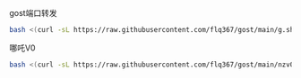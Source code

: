 gost端口转发
```bash
bash <(curl -sL https://raw.githubusercontent.com/flq367/gost/main/g.sh)
```
哪吒V0
```bash
bash <(curl -sL https://raw.githubusercontent.com/flq367/gost/main/nzv0.sh)
```
